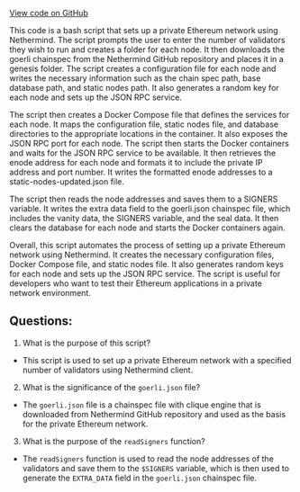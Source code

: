 [View code on GitHub](https://github.com/NethermindEth/nethermind/scripts/private-networking/clique-validators.sh)

This code is a bash script that sets up a private Ethereum network using Nethermind. The script prompts the user to enter the number of validators they wish to run and creates a folder for each node. It then downloads the goerli chainspec from the Nethermind GitHub repository and places it in a genesis folder. The script creates a configuration file for each node and writes the necessary information such as the chain spec path, base database path, and static nodes path. It also generates a random key for each node and sets up the JSON RPC service. 

The script then creates a Docker Compose file that defines the services for each node. It maps the configuration file, static nodes file, and database directories to the appropriate locations in the container. It also exposes the JSON RPC port for each node. The script then starts the Docker containers and waits for the JSON RPC service to be available. It then retrieves the enode address for each node and formats it to include the private IP address and port number. It writes the formatted enode addresses to a static-nodes-updated.json file. 

The script then reads the node addresses and saves them to a SIGNERS variable. It writes the extra data field to the goerli.json chainspec file, which includes the vanity data, the SIGNERS variable, and the seal data. It then clears the database for each node and starts the Docker containers again. 

Overall, this script automates the process of setting up a private Ethereum network using Nethermind. It creates the necessary configuration files, Docker Compose file, and static nodes file. It also generates random keys for each node and sets up the JSON RPC service. The script is useful for developers who want to test their Ethereum applications in a private network environment.
## Questions: 
 1. What is the purpose of this script?
- This script is used to set up a private Ethereum network with a specified number of validators using Nethermind client.

2. What is the significance of the `goerli.json` file?
- The `goerli.json` file is a chainspec file with clique engine that is downloaded from Nethermind GitHub repository and used as the basis for the private Ethereum network.

3. What is the purpose of the `readSigners` function?
- The `readSigners` function is used to read the node addresses of the validators and save them to the `$SIGNERS` variable, which is then used to generate the `EXTRA_DATA` field in the `goerli.json` chainspec file.